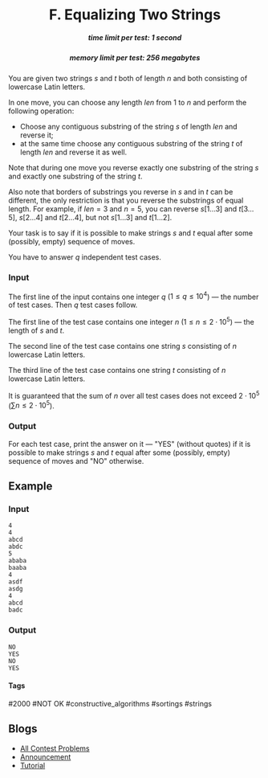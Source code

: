 <h1 style='text-align: center;'> F. Equalizing Two Strings</h1>

<h5 style='text-align: center;'>time limit per test: 1 second</h5>
<h5 style='text-align: center;'>memory limit per test: 256 megabytes</h5>

You are given two strings $s$ and $t$ both of length $n$ and both consisting of lowercase Latin letters.

In one move, you can choose any length $len$ from $1$ to $n$ and perform the following operation: 

* Choose any contiguous substring of the string $s$ of length $len$ and reverse it;
* at the same time choose any contiguous substring of the string $t$ of length $len$ and reverse it as well.

Note that during one move you reverse exactly one substring of the string $s$ and exactly one substring of the string $t$.

Also note that borders of substrings you reverse in $s$ and in $t$ can be different, the only restriction is that you reverse the substrings of equal length. For example, if $len=3$ and $n=5$, you can reverse $s[1 \dots 3]$ and $t[3 \dots 5]$, $s[2 \dots 4]$ and $t[2 \dots 4]$, but not $s[1 \dots 3]$ and $t[1 \dots 2]$.

Your task is to say if it is possible to make strings $s$ and $t$ equal after some (possibly, empty) sequence of moves.

You have to answer $q$ independent test cases.

### Input

The first line of the input contains one integer $q$ ($1 \le q \le 10^4$) — the number of test cases. Then $q$ test cases follow.

The first line of the test case contains one integer $n$ ($1 \le n \le 2 \cdot 10^5$) — the length of $s$ and $t$.

The second line of the test case contains one string $s$ consisting of $n$ lowercase Latin letters.

The third line of the test case contains one string $t$ consisting of $n$ lowercase Latin letters.

It is guaranteed that the sum of $n$ over all test cases does not exceed $2 \cdot 10^5$ ($\sum n \le 2 \cdot 10^5$).

### Output

For each test case, print the answer on it — "YES" (without quotes) if it is possible to make strings $s$ and $t$ equal after some (possibly, empty) sequence of moves and "NO" otherwise.

## Example

### Input


```text
4
4
abcd
abdc
5
ababa
baaba
4
asdf
asdg
4
abcd
badc
```
### Output


```text
NO
YES
NO
YES
```


#### Tags 

#2000 #NOT OK #constructive_algorithms #sortings #strings 

## Blogs
- [All Contest Problems](../Codeforces_Round_598_(Div._3).md)
- [Announcement](../blogs/Announcement.md)
- [Tutorial](../blogs/Tutorial.md)
